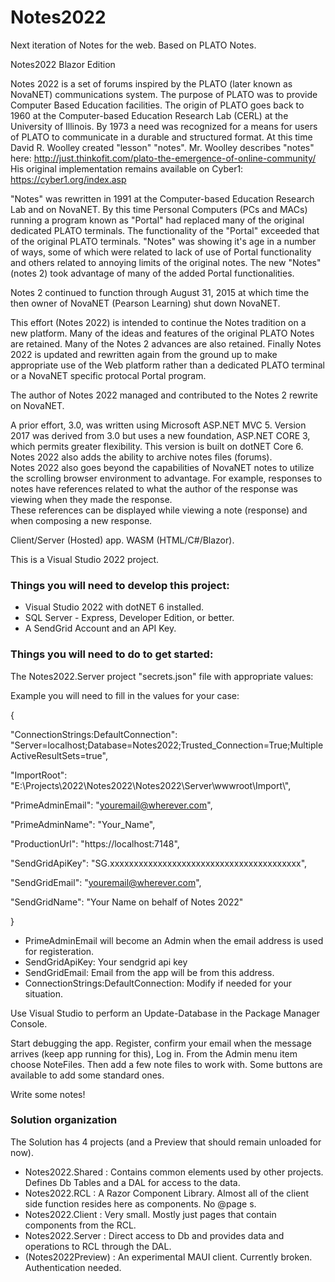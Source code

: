 # Notes2022
Next iteration of Notes for the web. Based on PLATO Notes.

Notes2022 Blazor Edition

Notes 2022 is a set of forums inspired by the PLATO (later known as NovaNET) communications system. 
The purpose of PLATO was to provide Computer Based Education facilities. The origin of PLATO goes back to 1960 
at the Computer-based Education Research Lab (CERL) at the University of Illinois. 
By 1973 a need was recognized for a means for users of PLATO to communicate in a durable and 
structured format. At this time David R. Woolley created "lesson" "notes". Mr. Woolley describes "notes" 
here: http://just.thinkofit.com/plato-the-emergence-of-online-community/ His original implementation remains 
available on Cyber1: https://cyber1.org/index.asp

"Notes" was rewritten in 1991 at the Computer-based Education Research Lab and on NovaNET. 
By this time Personal Computers (PCs and MACs) running a program known as "Portal" had replaced 
many of the original dedicated PLATO terminals. The functionality of the "Portal" exceeded that 
of the original PLATO terminals. "Notes" was showing it's age in a number of ways, some of which 
were related to lack of use of Portal functionality and others related to annoying 
limits of the original notes. The new "Notes" (notes 2) took advantage of many of the added Portal functionalities.

Notes 2 continued to function through August 31, 2015 at which time the then 
owner of NovaNET (Pearson Learning) shut down NovaNET.

This effort (Notes 2022) is intended to continue the Notes tradition on a new platform. 
Many of the ideas and features of the original PLATO Notes are retained. Many of the Notes 2 advances are also retained. 
Finally Notes 2022 is updated and rewritten again from the ground up to make 
appropriate use of the Web platform rather than a dedicated PLATO terminal or a NovaNET specific protocal Portal program.

The author of Notes 2022 managed and contributed to the Notes 2 rewrite on NovaNET.

A prior effort, 3.0, was written using Microsoft ASP.NET MVC 5. 
Version 2017 was derived from 3.0 but uses a new foundation, ASP.NET CORE 3, which permits greater flexibility. 
This version is built on dotNET Core 6. Notes 2022 also adds the ability to archive notes files (forums).  
Notes 2022 also goes beyond the capabilities of NovaNET notes to utilize the scrolling browser environment to advantage. 
For example, responses to notes have references related to what the author of the response was viewing when they made the response.  
These references can be displayed while viewing a note (response) and when composing a new response.

Client/Server (Hosted) app. WASM (HTML/C#/Blazor).

This is a Visual Studio 2022 project.

### Things you will need to develop this project:

- Visual Studio 2022 with dotNET 6 installed.
- SQL Server - Express, Developer Edition, or better.
- A SendGrid Account and an API Key.

### Things you will need to do to get started:
The Notes2022.Server project "secrets.json" file with appropriate values:

Example you will need to fill in the values for your case:

{

  "ConnectionStrings:DefaultConnection": "Server=localhost;Database=Notes2022;Trusted_Connection=True;MultipleActiveResultSets=true",
  
  "ImportRoot": "E:\\Projects\\2022\\Notes2022\\Notes2022\\Server\\wwwroot\\Import\\",
  
  "PrimeAdminEmail": "youremail@wherever.com",
  
  "PrimeAdminName": "Your_Name",
  
  "ProductionUrl": "https://localhost:7148",
  
  "SendGridApiKey": "SG.xxxxxxxxxxxxxxxxxxxxxxxxxxxxxxxxxxxxxxxx",
  
  "SendGridEmail": "youremail@wherever.com",
  
  "SendGridName": "Your Name on behalf of Notes 2022"
  
}

- PrimeAdminEmail will become an Admin when the email address is used for registeration.
- SendGridApiKey: Your sendgrid api key
- SendGridEmail: Email from the app will be from this address.
- ConnectionStrings:DefaultConnection: Modify if needed for your situation. 

Use Visual Studio to perform an Update-Database in the Package Manager Console.

Start debugging the app.  Register, confirm your email when the message arrives (keep app running for this), Log in.
From the Admin menu item choose NoteFiles.  Then add a few note files to work with.  Some buttons are available to add some standard ones.

Write some notes!


### Solution organization
The Solution has 4 projects (and a Preview that should remain unloaded for now).

- Notes2022.Shared : Contains common elements used by other projects.  Defines Db Tables and a DAL for access to the data.
- Notes2022.RCL    : A Razor Component Library.  Almost all of the client side function resides here as components.  No @page s.
- Notes2022.Client : Very small.  Mostly just pages that contain components from the RCL.
- Notes2022.Server : Direct access to Db and provides data and operations to RCL through the DAL.
- (Notes2022Preview) : An experimental MAUI client.  Currently broken.  Authentication needed.

